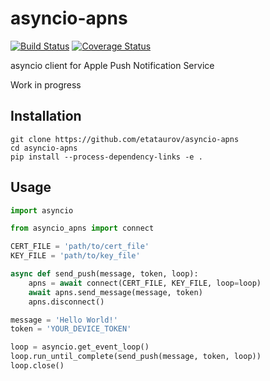 # asyncio-apns

[![Build Status](https://travis-ci.org/etataurov/asyncio-apns.svg?branch=develop)](https://travis-ci.org/etataurov/asyncio-apns)
[![Coverage Status](https://coveralls.io/repos/github/etataurov/asyncio-apns/badge.svg?branch=develop)](https://coveralls.io/github/etataurov/asyncio-apns?branch=develop)

asyncio client for Apple Push Notification Service

Work in progress

## Installation
```
git clone https://github.com/etataurov/asyncio-apns
cd asyncio-apns
pip install --process-dependency-links -e .
```

## Usage

```python
import asyncio

from asyncio_apns import connect

CERT_FILE = 'path/to/cert_file'
KEY_FILE = 'path/to/key_file'

async def send_push(message, token, loop):
    apns = await connect(CERT_FILE, KEY_FILE, loop=loop)
    await apns.send_message(message, token)
    apns.disconnect()

message = 'Hello World!'
token = 'YOUR_DEVICE_TOKEN'

loop = asyncio.get_event_loop()
loop.run_until_complete(send_push(message, token, loop))
loop.close()
```

